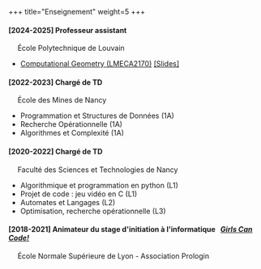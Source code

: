 +++
title="Enseignement"
weight=5
+++

#### [2024-2025] Professeur assistant
&emsp; École Polytechnique de Louvain  
- [Computational Geometry (LMECA2170)](https://perso.uclouvain.be/vincent.legat/zouLab/meca2170.php?action=doc) [[Slides]](https://perso.uclouvain.be/vincent.legat/documents/meca2170/annotated-2425-slides/meca2170-lecture7-2425-pointCloudProcessing.pdf)

#### [2022-2023] Chargé de TD
&emsp; École des Mines de Nancy
- Programmation et Structures de Données (1A)
- Recherche Opérationnelle (1A)
- Algorithmes et Complexité (1A)

#### [2020-2022] Chargé de TD
&emsp; Faculté des Sciences et Technologies de Nancy
- Algorithmique et programmation en python (L1)
- Projet de code : jeu vidéo en C (L1)
- Automates et Langages (L2)
- Optimisation, recherche opérationnelle (L3)

#### [2018-2021] Animateur du stage d'initiation à l'informatique &nbsp; [_Girls Can Code!_](https://girlscancode.fr/)
&emsp; École Normale Supérieure de Lyon - Association Prologin  
